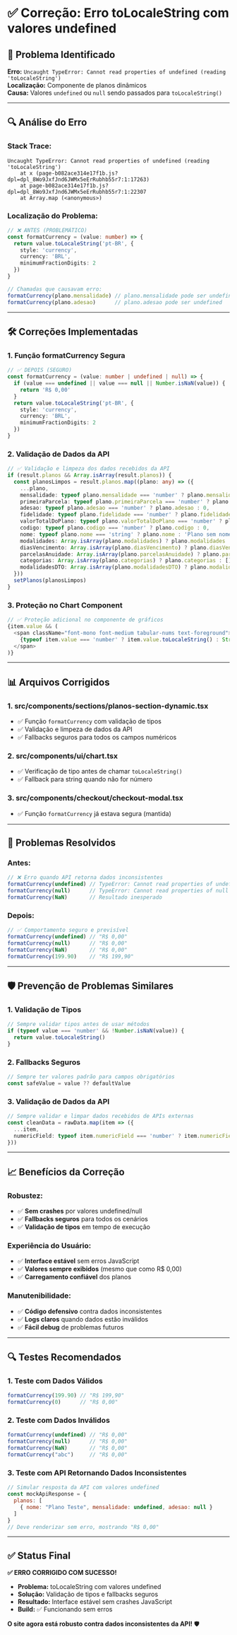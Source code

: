 # ✅ Correção: Erro toLocaleString com valores undefined

## 🚨 **Problema Identificado**

**Erro:** `Uncaught TypeError: Cannot read properties of undefined (reading 'toLocaleString')`  
**Localização:** Componente de planos dinâmicos  
**Causa:** Valores `undefined` ou `null` sendo passados para `toLocaleString()`

---

## 🔍 **Análise do Erro**

### **Stack Trace:**
```
Uncaught TypeError: Cannot read properties of undefined (reading 'toLocaleString')
    at x (page-b082ace314e17f1b.js?dpl=dpl_8Wo9JxfJnd6JWMx5eErRubhb55r7:1:17263)
    at page-b082ace314e17f1b.js?dpl=dpl_8Wo9JxfJnd6JWMx5eErRubhb55r7:1:22307
    at Array.map (<anonymous>)
```

### **Localização do Problema:**
```typescript
// ❌ ANTES (PROBLEMÁTICO)
const formatCurrency = (value: number) => {
  return value.toLocaleString('pt-BR', { 
    style: 'currency', 
    currency: 'BRL',
    minimumFractionDigits: 2
  })
}

// Chamadas que causavam erro:
formatCurrency(plano.mensalidade) // plano.mensalidade pode ser undefined
formatCurrency(plano.adesao)      // plano.adesao pode ser undefined
```

---

## 🛠️ **Correções Implementadas**

### **1. Função formatCurrency Segura**
```typescript
// ✅ DEPOIS (SEGURO)
const formatCurrency = (value: number | undefined | null) => {
  if (value === undefined || value === null || Number.isNaN(value)) {
    return 'R$ 0,00'
  }
  return value.toLocaleString('pt-BR', { 
    style: 'currency', 
    currency: 'BRL',
    minimumFractionDigits: 2
  })
}
```

### **2. Validação de Dados da API**
```typescript
// ✅ Validação e limpeza dos dados recebidos da API
if (result.planos && Array.isArray(result.planos)) {
  const planosLimpos = result.planos.map((plano: any) => ({
    ...plano,
    mensalidade: typeof plano.mensalidade === 'number' ? plano.mensalidade : 0,
    primeiraParcela: typeof plano.primeiraParcela === 'number' ? plano.primeiraParcela : 0,
    adesao: typeof plano.adesao === 'number' ? plano.adesao : 0,
    fidelidade: typeof plano.fidelidade === 'number' ? plano.fidelidade : 0,
    valorTotalDoPlano: typeof plano.valorTotalDoPlano === 'number' ? plano.valorTotalDoPlano : 0,
    codigo: typeof plano.codigo === 'number' ? plano.codigo : 0,
    nome: typeof plano.nome === 'string' ? plano.nome : 'Plano sem nome',
    modalidades: Array.isArray(plano.modalidades) ? plano.modalidades : [],
    diasVencimento: Array.isArray(plano.diasVencimento) ? plano.diasVencimento : [],
    parcelasAnuidade: Array.isArray(plano.parcelasAnuidade) ? plano.parcelasAnuidade : [],
    categorias: Array.isArray(plano.categorias) ? plano.categorias : [],
    modalidadesDTO: Array.isArray(plano.modalidadesDTO) ? plano.modalidadesDTO : []
  }))
  setPlanos(planosLimpos)
}
```

### **3. Proteção no Chart Component**
```typescript
// ✅ Proteção adicional no componente de gráficos
{item.value && (
  <span className="font-mono font-medium tabular-nums text-foreground">
    {typeof item.value === 'number' ? item.value.toLocaleString() : String(item.value)}
  </span>
)}
```

---

## 📊 **Arquivos Corrigidos**

### **1. src/components/sections/planos-section-dynamic.tsx**
- ✅ Função `formatCurrency` com validação de tipos
- ✅ Validação e limpeza de dados da API
- ✅ Fallbacks seguros para todos os campos numéricos

### **2. src/components/ui/chart.tsx**
- ✅ Verificação de tipo antes de chamar `toLocaleString()`
- ✅ Fallback para string quando não for número

### **3. src/components/checkout/checkout-modal.tsx**
- ✅ Função `formatCurrency` já estava segura (mantida)

---

## 🎯 **Problemas Resolvidos**

### **Antes:**
```javascript
// ❌ Erro quando API retorna dados inconsistentes
formatCurrency(undefined) // TypeError: Cannot read properties of undefined
formatCurrency(null)      // TypeError: Cannot read properties of null
formatCurrency(NaN)       // Resultado inesperado
```

### **Depois:**
```javascript
// ✅ Comportamento seguro e previsível
formatCurrency(undefined) // "R$ 0,00"
formatCurrency(null)      // "R$ 0,00"
formatCurrency(NaN)       // "R$ 0,00"
formatCurrency(199.90)    // "R$ 199,90"
```

---

## 🛡️ **Prevenção de Problemas Similares**

### **1. Validação de Tipos**
```typescript
// Sempre validar tipos antes de usar métodos
if (typeof value === 'number' && !Number.isNaN(value)) {
  return value.toLocaleString()
}
```

### **2. Fallbacks Seguros**
```typescript
// Sempre ter valores padrão para campos obrigatórios
const safeValue = value ?? defaultValue
```

### **3. Validação de Dados da API**
```typescript
// Sempre validar e limpar dados recebidos de APIs externas
const cleanData = rawData.map(item => ({
  ...item,
  numericField: typeof item.numericField === 'number' ? item.numericField : 0
}))
```

---

## 📈 **Benefícios da Correção**

### **Robustez:**
- ✅ **Sem crashes** por valores undefined/null
- ✅ **Fallbacks seguros** para todos os cenários
- ✅ **Validação de tipos** em tempo de execução

### **Experiência do Usuário:**
- ✅ **Interface estável** sem erros JavaScript
- ✅ **Valores sempre exibidos** (mesmo que como R$ 0,00)
- ✅ **Carregamento confiável** dos planos

### **Manutenibilidade:**
- ✅ **Código defensivo** contra dados inconsistentes
- ✅ **Logs claros** quando dados estão inválidos
- ✅ **Fácil debug** de problemas futuros

---

## 🔍 **Testes Recomendados**

### **1. Teste com Dados Válidos**
```javascript
formatCurrency(199.90) // "R$ 199,90"
formatCurrency(0)      // "R$ 0,00"
```

### **2. Teste com Dados Inválidos**
```javascript
formatCurrency(undefined) // "R$ 0,00"
formatCurrency(null)      // "R$ 0,00"
formatCurrency(NaN)       // "R$ 0,00"
formatCurrency("abc")     // "R$ 0,00"
```

### **3. Teste com API Retornando Dados Inconsistentes**
```javascript
// Simular resposta da API com valores undefined
const mockApiResponse = {
  planos: [
    { nome: "Plano Teste", mensalidade: undefined, adesao: null }
  ]
}
// Deve renderizar sem erro, mostrando "R$ 0,00"
```

---

## ✅ **Status Final**

**✅ ERRO CORRIGIDO COM SUCESSO!**

- **Problema:** toLocaleString com valores undefined
- **Solução:** Validação de tipos e fallbacks seguros
- **Resultado:** Interface estável sem crashes JavaScript
- **Build:** ✅ Funcionando sem erros

**O site agora está robusto contra dados inconsistentes da API!** 🛡️
